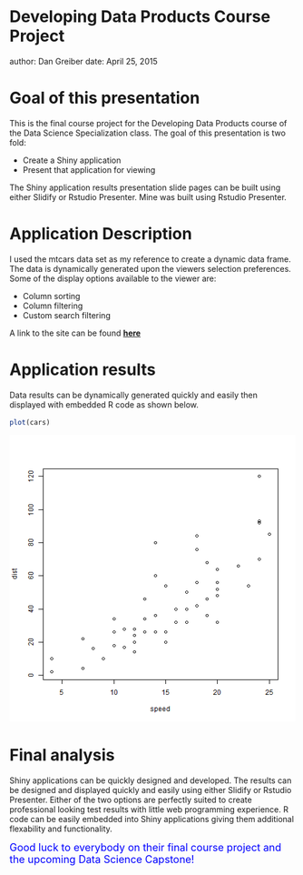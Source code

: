 Developing Data Products Course Project
===

author: Dan Greiber
date: April 25, 2015

Goal of this presentation
=== 

This is the final course project for the Developing Data Products course of the Data Science Specialization class.
The goal of this presentation is two fold:
- Create a Shiny application 
- Present that application for viewing

The Shiny application results presentation slide pages can be built using either Slidify or Rstudio Presenter.  Mine was built using Rstudio Presenter.


Application Description
========================================================
I used the mtcars data set as my reference to create a dynamic data frame. The data is dynamically generated upon the viewers selection preferences. Some of the display options available to the viewer are:

- Column sorting
- Column filtering
- Custom search filtering

A link to the site can be found <a href="http://dgreiber.shinyapps.io/Shiny/">**here**</a>

Application results
========================================================
Data results can be dynamically generated quickly and easily then displayed with embedded R code as shown below.


```r
plot(cars)
```

![plot of chunk unnamed-chunk-1](CourseProject-figure/unnamed-chunk-1-1.png) 

Final analysis
===
Shiny applications can be quickly designed and developed.  The results can be designed and displayed quickly and easily using either Slidify or Rstudio Presenter.  Either of the two options are perfectly suited to create professional looking test results with little web programming experience.  R code can be easily embedded into Shiny applications giving them additional flexability and functionality.


<font color='blue' size="4">Good luck to everybody on their final course project and the upcoming Data Science Capstone!</font>
